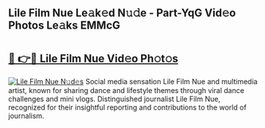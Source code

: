 ## Lile Film Nue Le𝚊k𝚎d N𝚞𝚍e - Part-YqG Vid𝚎o Photos Le𝚊ks EMMcG

# <h2><a href="http://fb87swz.evod.top/?m=Lile+Film+Nue">🔗 👉🔴 Lile Film Nue Vid𝚎o Ph𝚘t𝚘s</a></h2>

[![Lile Film Nue N𝚞d𝚎s](https://i.imgur.com/8V9OHl7.gif)](http://fb87swz.evod.top/?m=Lile+Film+Nue)
Social media sensation Lile Film Nue and multimedia artist, known for sharing dance and lifestyle themes through viral dance challenges and mini vlogs. Distinguished journalist Lile Film Nue, recognized for their insightful reporting and contributions to the world of journalism. 
